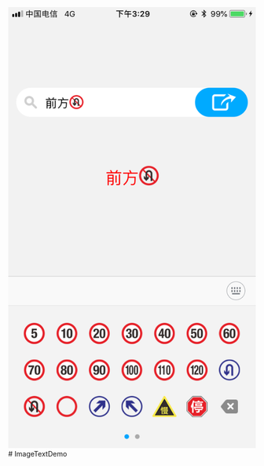  ![Alt 图文混排，图片键盘的实现](https://github.com/mafuyuan/ImageTextDemo/blob/master/Screenshots/1.PNG)# ImageTextDemo

